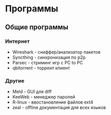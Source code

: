 # Программы

## Общие программы
### Интернет
* Wireshark - сниффер/анализатор пакетов
* Syncthing - синхронизация по p2p
* Parsec - стриминг игр с PC to PC
* qbitorrent - торрент клиент

### Другие
* Meld - GUI для diff
* KeeWeb - менеджер паролей
* R-linux - ввостановление файлов ext4
* zeal - offline документация для всех языков